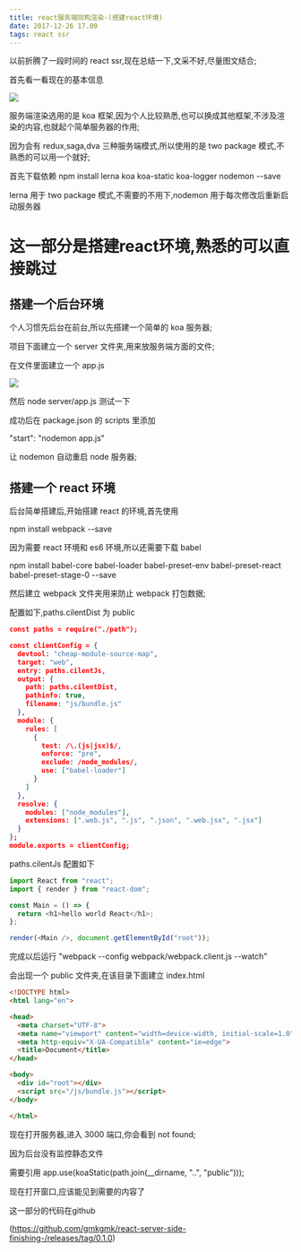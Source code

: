 ```yaml
---
title: react服务端同构渲染-(搭建react环境)
date: 2017-12-26 17.00
tags: react ssr
---
```


以前折腾了一段时间的 react ssr,现在总结一下,文采不好,尽量图文结合;

首先看一看现在的基本信息

![](/images/react-ssr/catalog.png)

服务端渲染选用的是 koa 框架,因为个人比较熟悉,也可以换成其他框架,不涉及渲染的内容,也就起个简单服务器的作用;

因为会有 redux,saga,dva 三种服务端模式,所以使用的是 two package 模式,不熟悉的可以用一个就好;

首先下载依赖
npm install lerna koa koa-static koa-logger nodemon --save

lerna 用于 two package 模式,不需要的不用下,nodemon 用于每次修改后重新启动服务器

<!--more-->

# 这一部分是搭建react环境,熟悉的可以直接跳过

## 搭建一个后台环境

个人习惯先后台在前台,所以先搭建一个简单的 koa 服务器;

项目下面建立一个 server 文件夹,用来放服务端方面的文件;

在文件里面建立一个 app.js

![](/images/react-ssr/appJs_1.png)

然后 node server/app.js 测试一下

成功后在 package.json 的 scripts 里添加

"start": "nodemon app.js"

让 nodemon 自动重启 node 服务器;

## 搭建一个 react 环境

后台简单搭建后,开始搭建 react 的环境,首先使用

npm install webpack --save

因为需要 react 环境和 es6 环境,所以还需要下载 babel

npm install babel-core babel-loader babel-preset-env babel-preset-react babel-preset-stage-0 --save

然后建立 webpack 文件夹用来防止 webpack 打包数据;

配置如下,paths.cilentDist 为 public

```json
const paths = require("./path");

const clientConfig = {
  devtool: "cheap-module-source-map",
  target: "web",
  entry: paths.cilentJs,
  output: {
    path: paths.cilentDist,
    pathinfo: true,
    filename: "js/bundle.js"
  },
  module: {
    rules: [
      {
        test: /\.(js|jsx)$/,
        enforce: "pre",
        exclude: /node_modules/,
        use: ["babel-loader"]
      }
    ]
  },
  resolve: {
    modules: ["node_modules"],
    extensions: [".web.js", ".js", ".json", ".web.jsx", ".jsx"]
  }
};
module.exports = clientConfig;
```

paths.cilentJs 配置如下

```js
import React from "react";
import { render } from "react-dom";

const Main = () => {
  return <h1>hello world React</h1>;
};

render(<Main />, document.getElementById("root"));
```

完成以后运行 "webpack --config webpack/webpack.client.js --watch"

会出现一个 public 文件夹,在该目录下面建立 index.html

```html
<!DOCTYPE html>
<html lang="en">

<head>
  <meta charset="UTF-8">
  <meta name="viewport" content="width=device-width, initial-scale=1.0">
  <meta http-equiv="X-UA-Compatible" content="ie=edge">
  <title>Document</title>
</head>

<body>
  <div id="root"></div>
  <script src="/js/bundle.js"></script>
</body>

</html>
```

现在打开服务器,进入 3000 端口,你会看到 not found;

因为后台没有监控静态文件

需要引用
app.use(koaStatic(path.join(\_\_dirname, "..", "public")));

现在打开窗口,应该能见到需要的内容了

这一部分的代码在github

(https://github.com/gmkgmk/react-server-side-finishing-/releases/tag/0.1.0)
